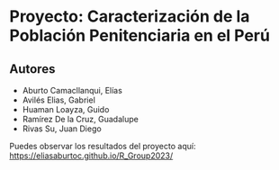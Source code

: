 # Proyecto: Caracterización de la Población Penitenciaria en el Perú

## Autores

- Aburto Camacllanqui, Elías
- Avilés Elias, Gabriel
- Huaman Loayza, Guido
- Ramírez De la Cruz, Guadalupe
- Rivas Su, Juan Diego

Puedes observar los resultados del proyecto aquí: https://eliasaburtoc.github.io/R_Group2023/

